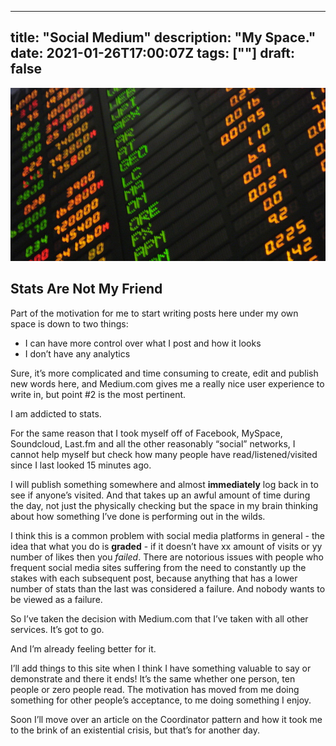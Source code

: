
---
title: "Social Medium"
description: "My Space."
date: 2021-01-26T17:00:07Z
tags: [""]
draft: false
---


![Stock Exchange board showing codes and values](/images/stock-market.png "Likes are currently trending 0.5 percentage points over hearts this quarter")

## Stats Are Not My Friend

Part of the motivation for me to start writing posts here under my own space is down to two things:

- I can have more control over what I post and how it looks
- I don’t have any analytics

Sure, it’s more complicated and time consuming to create, edit and publish new words here, and Medium.com gives me a really nice user experience to write in, but point #2 is the most pertinent.

I am addicted to stats.

For the same reason that I took myself off of Facebook, MySpace, Soundcloud, Last.fm and all the other reasonably “social” networks, I cannot help myself but check how many people have read/listened/visited since I last looked 15 minutes ago.

I will publish something somewhere and almost **immediately** log back in to see if anyone’s visited. And that takes up an awful amount of time during the day, not just the physically checking but the space in my brain thinking about how something I’ve done is performing out in the wilds.

I think this is a common problem with social media platforms in general - the idea that what you do is **graded** - if it doesn’t have xx amount of visits or yy number of likes then you _failed_. There are notorious issues with people who frequent social media sites suffering from the need to constantly up the stakes with each subsequent post, because anything that has a lower number of stats than the last was considered a failure. And nobody wants to be viewed as a failure.

So I’ve taken the decision with Medium.com that I’ve taken with all other services. It’s got to go.

And I’m already feeling better for it.

I’ll add things to this site when I think I have something valuable to say or demonstrate and there it ends! It’s the same whether one person, ten people or zero people read. The motivation has moved from me doing something for other people’s acceptance, to me doing something I enjoy.

Soon I’ll move over an article on the Coordinator pattern and how it took me to the brink of an existential crisis, but that’s for another day.